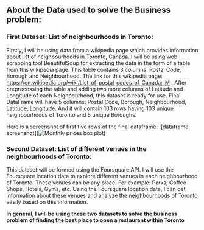 ## About the Data used to solve the Business problem:

### First Dataset: List of neighbourhoods in Toronto:

Firstly, I will be using data from a wikipedia page which provides information about list of neighbourhoods in Toronto, Canada. I will be using web scrapping tool BeautifulSoup for extracting the data in the form of a table from this wikipedia page.
This table contains 3 columns: Postal Code, Borough and Neighbourhood.
The link for this wikipedia page: https://en.wikipedia.org/wiki/List_of_postal_codes_of_Canada:_M .
After preprocessing the table and adding two more columns of Latitude and Longitude of each Neighbourhood, this dataset is ready for use. 
Final DataFrame will have 5 columns: Postal Code, Borough, Neighbourhood, Latitude, Longitude.
And it will contain 103 rows having 103 unique neighbourhoods of Toronto and 5 unique Boroughs.

Here is a screenshot of first five rows of the final dataframe:
![dataframe screenshot](![Monthly prices box plot](https://github.com/vibhor98/SocialCops-Data-Science-Intern-Challenge/blob/master/Images/monthly_prices_boxplot%20.png))

### Second Dataset: List of different venues in the neighbourhoods of Toronto:

This dataset will be formed using the Foursquare API. I will use the Foursquare location data to explore different venues in each neighbourhood of Toronto.
These venues can be any place. For example: Parks, Coffee Shops, Hotels, Gyms, etc. 
Using the Foursquare location data, I can get information about these venues and analyze the neighbourhoods of Toronto easily based on this information.

**In general, I will be using these two datasets to solve the business problem of finding the best place to open a restaurant within Toronto**
